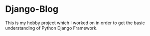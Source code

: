 # Django-Blog
This is my hobby project which I worked on in order to get the basic understanding of Python Django Framework.
